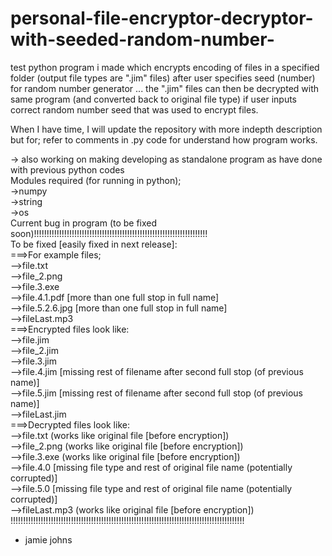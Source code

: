 # personal-file-encryptor-decryptor-with-seeded-random-number-
test python program i made which encrypts encoding of files in a specified folder (output file types are ".jim" files) after user specifies seed (number) for random number generator ... the ".jim" files can then be decrypted with same program (and converted back to original file type) if user inputs correct random number seed that was used to encrypt files.  
  
When I have time, I will update the repository with more indepth description but for; refer to comments in .py code
for understand how program works.  
  
<repository to be updated soon>  
    
  -> also working on making developing as standalone program as have done with previous python codes  
 Modules required (for running in python);  
 ->numpy  
 ->string  
 ->os  
Current bug in program (to  be fixed soon)!!!!!!!!!!!!!!!!!!!!!!!!!!!!!!!!!!!!!!!!!!!!!!!!!!!!!!!!!!!!!!!!!!!!!  
  To be fixed [easily fixed in next release]:     
===>For example files;  
-->file.txt  
-->file_2.png  
-->file.3.exe  
-->file.4.1.pdf [more than one full stop in full name]   
-->file.5.2.6.jpg [more than one full stop in full name]  
-->fileLast.mp3  
===>Encrypted files look like:  
-->file.jim  
-->file_2.jim  
-->file.3.jim  
-->file.4.jim [missing rest of filename after second full stop (of previous name)]  
-->file.5.jim [missing rest of filename after second full stop (of previous name)]  
-->fileLast.jim  
===>Decrypted files look like:  
-->file.txt (works like original file [before encryption])  
-->file_2.png (works like original file [before encryption])  
-->file.3.exe (works like original file [before encryption])  
-->file.4.0 [missing file type and rest of original file name (potentially corrupted)]  
-->file.5.0 [missing file type and rest of original file name (potentially corrupted)]  
-->fileLast.mp3 (works like original file [before encryption])  
!!!!!!!!!!!!!!!!!!!!!!!!!!!!!!!!!!!!!!!!!!!!!!!!!!!!!!!!!!!!!!!!!!!!!!!!!!!!!!!!!!!!!!!!!!!!!  
- jamie johns  
